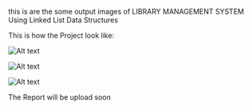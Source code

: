 this is are the some output images of LIBRARY MANAGEMENT SYSTEM Using Linked List Data Structures 



This is how the Project look like: 

![Alt text](https://github.com/tojix-code/sample1/blob/main/Output/image1.png)



![Alt text](https://github.com/tojix-code/sample1/blob/main/Output/image2.png)



![Alt text](https://github.com/tojix-code/sample1/blob/main/Output/image3.png)


The Report will be upload soon 
